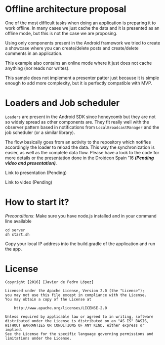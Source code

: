 # Offline architecture proposal

One of the most difficult tasks when doing an application is preparing it to work offline.
In many cases we just cache the data and it is presented as an offline mode, 
but this is not the case we are proposing.

Using only components present in the Android framework we tried to create a showcase
where you can create/delete posts and create/delete comments in an application.

This example also contains an online mode where it just does not cache anything (nor reads
nor writes).

This sample does not implement a presenter patter just because it is simple enough to add
more complexity, but it is perfectly compatible with MVP.

# Loaders and Job scheduler

```Loaders``` are present in the Android SDK since honeycomb but they are not so widely spread 
as other components are. They fit really well with the observer pattern based in notifications
from ```LocalBroadcastManager``` and the job scheduler (or a similar library).

The flow basically goes from an activity to the repository which notifies accordingly
the loader to reload the data. This way the synchronization is easier, as well as
the complete data flow. Please have a look to the code for more details or
the presentation done in the Droidcon Spain '16 ***(Pending video and presentation)***.

Link to presentation (Pending)

Link to video (Pending)

# How to start it?

*Preconditions*: Make sure you have node.js installed and in your command line available
```
cd server
sh start.sh
```

Copy your local IP address into the build.gradle of the application and run the app.

# License
```
Copyright [2016] [Javier de Pedro López]

Licensed under the Apache License, Version 2.0 (the "License");
you may not use this file except in compliance with the License.
You may obtain a copy of the License at

    http://www.apache.org/licenses/LICENSE-2.0

Unless required by applicable law or agreed to in writing, software
distributed under the License is distributed on an "AS IS" BASIS,
WITHOUT WARRANTIES OR CONDITIONS OF ANY KIND, either express or implied.
See the License for the specific language governing permissions and
limitations under the License.
```